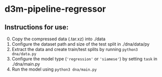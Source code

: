 # d3m-pipeline-regressor


## Instructions for use:
0. Copy the compressed data (<filename>.tar.xz) into ./data
1. Configure the dataset path and size of the test split in ./dna/data/py
2. Extract the data and create train/test splits by running `python3 dna/data.py`
3. Configure the model type (`'regression'` or `'siamese'`) by setting `task` in ./dna/main.py
4. Run the model using `python3 dna/main.py`
